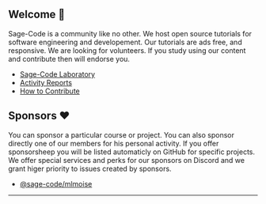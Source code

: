 ## Welcome 👋

Sage-Code is a community like no other. We host open source tutorials for software engineering and developement. Our tutorials are ads free, and responsive. We are looking for volunteers. If you study using our content and contribute then will endorse you.

* [Sage-Code Laboratory](http://sagecode.net)
* [Activity Reports](https://github.com/sage-code/.github/tree/main/reports/readme.md)
* [How to Contribute](https://github.com/sage-code/.github/tree/main/profile/contribute.md)

## Sponsors ❤️

You can sponsor a particular course or project. You can also sponsor directly one of our members for his personal activity. If you offer sponsorsheep you will be listed automaticly on GitHub for specific projects. We offer special services and perks for our sponsors on Discord and we grant higer priority to issues created by sponsors.

* [@sage-code/mlmoise](https://github.com/mlmoise)

---
